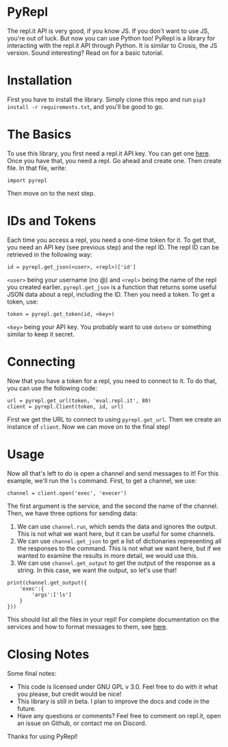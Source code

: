 # PyRepl
The repl.it API is very good, if you know JS. If you don't want to use JS, you're out
of luck. But now you can use Python too! PyRepl is a library for interacting with the
repl.it API through Python. It is similar to Crosis, the JS version. Sound interesting?
Read on for a basic tutorial.
# Installation
First you have to install the library. Simply clone this repo and run `pip3 install -r requirements.txt`,
and you'll be good to go.
# The Basics
To use this library, you first need a repl.it API key. You can get one [here](http://devs.turbio.repl.co).
Once you have that, you need a repl. Go ahead and create one. Then create file. In that file, write:
```
import pyrepl
```
Then move on to the next step.
# IDs and Tokens
Each time you access a repl, you need a one-time token for it. To get that, you need an API key (see previous step)
and the repl ID. The repl ID can be retrieved in the following way:
```
id = pyrepl.get_json(<user>, <repl>)['id']
```
`<user>` being your username (no @) and `<repl>` being the name of the repl you created earlier. `pyrepl.get_json`
is a function that returns some useful JSON data about a repl, including the ID. Then you need a token. To get a token,
use:
```
token = pyrepl.get_token(id, <key>)
```
`<key>` being your API key. You probably want to use `dotenv` or something similar to keep it secret.
# Connecting
Now that you have a token for a repl, you need to connect to it. To do that, you can use the following code:
```
url = pyrepl.get_url(token, 'eval.repl.it', 80)
client = pyrepl.Client(token, id, url)
```
First we get the URL to connect to using `pyrepl.get_url`. Then we create an instance of `client`. Now we can
move on to the final step!
# Usage
Now all that's left to do is open a channel and send messages to it! For this example, we'll run the `ls` command.
First, to get a channel, we use:
```
channel = client.open('exec', 'execer')
```
The first argument is the service, and the second the name of the channel. Then, we have three options for sending data:

1. We can use `channel.run`, which sends the data and ignores the output. This is not what we want here,
   but it can be useful for some channels.
2. We can use `channel.get_json` to get a list of dictionaries representing all the responses to the command.
   This is not what we want here, but if we wanted to examine the results in more detail, we would use this.
3. We can use `channel.get_output` to get the output of the response as a string. In this case, we want the output,
   so let's use that!

```
print(channel.get_output({
    'exec':{
        'args':['ls']
    }
}))
```
This should list all the files in your repl! For complete documentation on the services and how to format messages to
them, see [here](http://protodoc.turbio.repl.co/services).
# Closing Notes
Some final notes:

- This code is licensed under GNU GPL v 3.0. Feel free to do with it what you please, but credit would be nice!
- This library is still in beta. I plan to improve the docs and code in the future.
- Have any questions or comments? Feel free to comment on repl.it, open an issue on Github, or contact me on Discord.

Thanks for using PyRepl!
